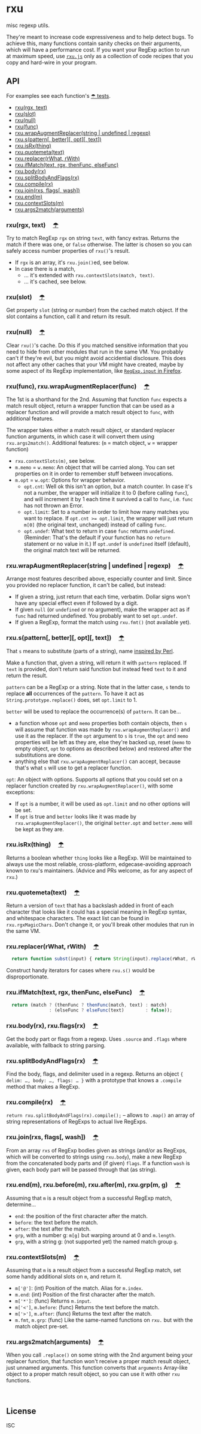 ﻿
<!--#echo json="package.json" key="name" underline="=" -->
rxu
===
<!--/#echo -->

<!--#echo json="package.json" key="description" -->
misc regexp utils.
<!--/#echo -->

They're meant to increase code expressiveness and to help detect bugs.
To achieve this, many functions contain sanity checks on their arguments,
which will have a performance cost. If you want your RegExp action to run
at maximum speed, use [`rxu.js`](rxu.js) only as a collection of code
recipes that you copy and hard-wire in your program.



API
---
For examples see each function's [☂ tests](test/).

<!--#toc cap-end=" &amp;nbsp;&#0;, rxu." -->
  * [rxu(rgx, text)](#toc-rxu-rgx-text)
  * [rxu(slot)](#toc-rxu-slot)
  * [rxu(null)](#toc-rxu-null)
  * [rxu(func)](#toc-rxu-func)
  * [rxu.wrapAugmentReplacer(string | undefined | regexp)](#toc-rxu-wrapaugmentreplacer-string-undefined-regexp)
  * [rxu.s(pattern&#x5B;, better&#x5D;&#x5B;, opt&#x5D;&#x5B;, text&#x5D;)](#toc-rxu-s-pattern-better-opt-text)
  * [rxu.isRx(thing)](#toc-rxu-isrx-thing)
  * [rxu.quotemeta(text)](#toc-rxu-quotemeta-text)
  * [rxu.replacer(rWhat, rWith)](#toc-rxu-replacer-rwhat-rwith)
  * [rxu.ifMatch(text, rgx, thenFunc, elseFunc)](#toc-rxu-ifmatch-text-rgx-thenfunc-elsefunc)
  * [rxu.body(rx)](#toc-rxu-body-rx)
  * [rxu.splitBodyAndFlags(rx)](#toc-rxu-splitbodyandflags-rx)
  * [rxu.compile(rx)](#toc-rxu-compile-rx)
  * [rxu.join(rxs, flags&#x5B;, wash&#x5D;)](#toc-rxu-join-rxs-flags-wash)
  * [rxu.end(m)](#toc-rxu-end-m)
  * [rxu.contextSlots(m)](#toc-rxu-contextslots-m)
  * [rxu.args2match(arguments)](#toc-rxu-args2match-arguments)

<!--/#toc -->


<a class="readme-ssi-toc-target" id="toc-rxu-rgx-text" name="toc-rxu-rgx-text"></a>
### rxu(rgx, text) &nbsp; &nbsp; [☂](test/match.js)
Try to match RegExp `rgx` on string `text`, with fancy extras.
Returns the match if there was one, or `false` otherwise.
The latter is chosen so you can safely access number properties
of `rxu()`'s result.

  * If `rgx` is an array, it's `rxu.join()`ed, see below.
  * In case there is a match,
    * … it's extended with `rxu.contextSlots(match, text)`.
    * … it's cached, see below.


<a class="readme-ssi-toc-target" id="toc-rxu-slot" name="toc-rxu-slot"></a>
### rxu(slot) &nbsp; &nbsp; [☂](test/match.js)
Get property `slot` (string or number) from the cached match object.
If the slot contains a function, call it and return its result.


<a class="readme-ssi-toc-target" id="toc-rxu-null" name="toc-rxu-null"></a>
### rxu(null) &nbsp; &nbsp; [☂](test/match.js)
Clear `rxu()`'s cache.
Do this if you matched sensitive information that you need to hide from
other modules that run in the same VM.
You probably can't if they're evil, but you might avoid accidential disclosure.
This does not affect any other caches that your VM might have created,
maybe by some aspect of its RegExp implementation,
like [`RegExp.input` in Firefox][mdn-regexp-input].


<a class="readme-ssi-toc-target" id="toc-rxu-func" name="toc-rxu-func"></a>
### rxu(func), rxu.wrapAugmentReplacer(func) &nbsp; &nbsp; [☂](test/augmrepl.js)
The 1st is a shorthand for the 2nd.
Assuming that function `func` expects a match result object, return a wrapper
function that can be used as a replacer function and will provide a match
result object to `func`, with additional features.

The wrapper takes either a match result object, or standard replacer
function arguments, in which case it will convert them using
`rxu.args2match()`. Additional features:
(`m` = match object, `w` = wrapper function)

  * `rxu.contextSlots(m)`, see below.
  * `m.memo` = `w.memo`: An object that will be carried along. You can set
    properties on it in order to remember stuff between invocations.
  * `m.opt` = `w.opt`: Options for wrapper behavior.
    * `opt.cnt`: Well ok this isn't an option, but a match counter.
      In case it's not a number, the wrapper will initialize it to 0
      (before calling `func`), and will increment it by 1 each time it
      survived a call to `func`, i.e. `func` has not thrown an Error.
    * `opt.limit`: Set to a number in order to limit how many matches you
      want to replace. If `opt.cnt >= opt.limit`, the wrapper will just
      return `m[0]` (the original text, unchanged) instead of calling `func`.
    * `opt.undef`: What text to return in case `func` returns `undefined`.
      (Reminder: That's the default if your function has no `return` statement
      or no value in it.) If `opt.undef` is `undefined` itself (default),
      the original match text will be returned.


<a class="readme-ssi-toc-target" id="toc-rxu-wrapaugmentreplacer-string-undefined-regexp" name="toc-rxu-wrapaugmentreplacer-string-undefined-regexp"></a>
### rxu.wrapAugmentReplacer(string | undefined | regexp) &nbsp; &nbsp; [☂](test/augmrepl.js)
Arrange most features described above, especially counter and limit.
Since you provided no replacer function, it can't be called, but instead:

  * If given a string, just return that each time, verbatim.
    Dollar signs won't have any special effect even if followed by a digit.
  * If given `null` (or `undefined` or no argument), make the wrapper act
    as if `func` had returned undefined. You probably want to set `opt.undef`.
  * If given a RegExp, format the match using `rxu.fmt()` (not available yet).


<a class="readme-ssi-toc-target" id="toc-rxu-s-pattern-better-opt-text" name="toc-rxu-s-pattern-better-opt-text"></a>
### rxu.s(pattern[, better][, opt][, text]) &nbsp; &nbsp; [☂](test/subst.js)
That `s` means to substitute (parts of a string),
name [inspired by Perl][perldoc-s].

Make a function that, given a string, will return it with `pattern` replaced.
If `text` is provided, don't return said function but instead feed `text` to
it and return the result.

`pattern` can be a RegExp or a string. Note that in the latter case, `s` tends
to replace **all** occurrences of the `pattern`. To have it act as
`String.prototype.replace()` does, set `opt.limit` to 1.

`better` will be used to replace the occurrence(s) of `pattern`. It can be…
  * a function whose `opt` and `memo` properties both contain objects,
    then `s` will assume that function was made by `rxu.wrapAugmentReplacer()`
    and use it as the replacer. If the `opt` argument to `s` is `true`,
    the `opt` and `memo` properties will be left as they are, else they're
    backed up, reset (`memo` to empty object, `opt` to options as described
    below) and restored after the substitutions are done.
  * anything else that `rxu.wrapAugmentReplacer()` can accept, because that's
    what `s` will use to get a replacer function.

`opt`: An object with options. Supports all options that you could set on a
replacer function created by `rxu.wrapAugmentReplacer()`, with some exceptions:

  * If `opt` is a number, it will be used as `opt.limit` and no other options
    will be set.
  * If `opt` is true and `better` looks like it was made by
    `rxu.wrapAugmentReplacer()`, the original `better.opt` and `better.memo`
    will be kept as they are.


<a class="readme-ssi-toc-target" id="toc-rxu-isrx-thing" name="toc-rxu-isrx-thing"></a>
### rxu.isRx(thing) &nbsp; &nbsp; [☂](test/isrx.js)
Returns a boolean whether `thing` looks like a RegExp.
Will be maintained to always use the most reliable, cross-platform,
edgecase-avoiding approach known to rxu's maintainers.
(Advice and PRs welcome, as for any aspect of `rxu`.)


<a class="readme-ssi-toc-target" id="toc-rxu-quotemeta-text" name="toc-rxu-quotemeta-text"></a>
### rxu.quotemeta(text) &nbsp; &nbsp; [☂](test/quotemeta.js)
Return a version of `text` that has a backslash added in front of each
character that looks like it could has a special meaning in RegExp syntax,
and whitespace characters. The exact list can be found in `rxu.rgxMagicChars`.
Don't change it, or you'll break other modules that run in the same VM.


<a class="readme-ssi-toc-target" id="toc-rxu-replacer-rwhat-rwith" name="toc-rxu-replacer-rwhat-rwith"></a>
### rxu.replacer(rWhat, rWith) &nbsp; &nbsp; [☂](test/replacer.js)
```js
  return function subst(input) { return String(input).replace(rWhat, rWith); };
```
Construct handy iterators for cases where `rxu.s()` would be disproportionate.


<a class="readme-ssi-toc-target" id="toc-rxu-ifmatch-text-rgx-thenfunc-elsefunc" name="toc-rxu-ifmatch-text-rgx-thenfunc-elsefunc"></a>
### rxu.ifMatch(text, rgx, thenFunc, elseFunc) &nbsp; &nbsp; [☂](test/ifmatch.js)
```js
  return (match ? (thenFunc ? thenFunc(match, text) : match)
                : (elseFunc ? elseFunc(text)        : false));
```


<a class="readme-ssi-toc-target" id="toc-rxu-body-rx" name="toc-rxu-body-rx"></a>
### rxu.body(rx), rxu.flags(rx) &nbsp; &nbsp; [☂](test/bodyparts.js)
Get the body part or flags from a regexp. Uses `.source` and `.flags`
where available, with fallback to string parsing.


<a class="readme-ssi-toc-target" id="toc-rxu-splitbodyandflags-rx" name="toc-rxu-splitbodyandflags-rx"></a>
### rxu.splitBodyAndFlags(rx) &nbsp; &nbsp; [☂](test/bodyparts.js)
Find the body, flags, and delimiter used in a regexp.
Returns an object `{ delim: …, body: …, flags: … }` with a prototype
that knows a `.compile` method that makes a RegExp.


<a class="readme-ssi-toc-target" id="toc-rxu-compile-rx" name="toc-rxu-compile-rx"></a>
### rxu.compile(rx) &nbsp; &nbsp; [☂](test/bodyparts.js)
`return rxu.splitBodyAndFlags(rx).compile();` – allows to `.map()` an
array of string representations of RegExps to actual live RegExps.


<a class="readme-ssi-toc-target" id="toc-rxu-join-rxs-flags-wash" name="toc-rxu-join-rxs-flags-wash"></a>
### rxu.join(rxs, flags[, wash]) &nbsp; &nbsp; [☂](test/bodyparts.js)
From an array `rxs` of RegExp bodies given as strings
(and/or as RegExps, which will be converted to strings using `rxu.body`),
make a new RegExp from the concatenated body parts and (if given) `flags`.
If a function `wash` is given, each body part will be passed through that
(as string).


<a class="readme-ssi-toc-target" id="toc-rxu-end-m" name="toc-rxu-end-m"></a>
### rxu.end(m), rxu.before(m), rxu.after(m), rxu.grp(m, g) &nbsp; &nbsp; [☂](test/match.js)
Assuming that `m` is a result object from a successful RegExp match,
determine…
  * `end`:    the position of the first character after the match.
  * `before`: the text before the match.
  * `after`:  the text after the match.
  * `grp`, with a number g: `m[g]` but warping around at 0 and `m.length`.
  * `grp`, with a string g: (not supported yet) the named match group `g`.


<a class="readme-ssi-toc-target" id="toc-rxu-contextslots-m" name="toc-rxu-contextslots-m"></a>
### rxu.contextSlots(m) &nbsp; &nbsp; [☂](test/ctxslots.js)
Assuming that `m` is a result object from a successful RegExp match,
set some handy additional slots on `m`, and return it.

  * `m['@']`: (int) Position of the match. Alias for `m.index`.
  * `m.end`: (int) Position of the first character after the match.
  * `m['*']`: (func) Returns `m.input`.
  * `m['<']`, `m.before`: (func) Returns the text before the match.
  * `m['>']`, `m.after`: (func) Returns the text after the match.
  * `m.fmt`, `m.grp`:
    (func) Like the same-named functions on `rxu.` but with the match
    object pre-set.


<a class="readme-ssi-toc-target" id="toc-rxu-args2match-arguments" name="toc-rxu-args2match-arguments"></a>
### rxu.args2match(arguments) &nbsp; &nbsp; [☂](test/ctxslots.js)
When you call `.replace()` on some string with the 2nd argument being your
replacer function, that function won't receive a proper match result object,
just unnamed arguments. This function converts that `arguments` Array-like
object to a proper match result object, so you can use it with other
`rxu` functions.









<!--#toc stop="scan" -->


  [mdn-regexp-input]: https://developer.mozilla.org/en-US/docs/Web/JavaScript/Reference/Global_Objects/RegExp/input
  [perldoc-s]: http://perldoc.perl.org/functions/s.html



&nbsp;

License
-------
<!--#echo json="package.json" key=".license" -->
ISC
<!--/#echo -->
